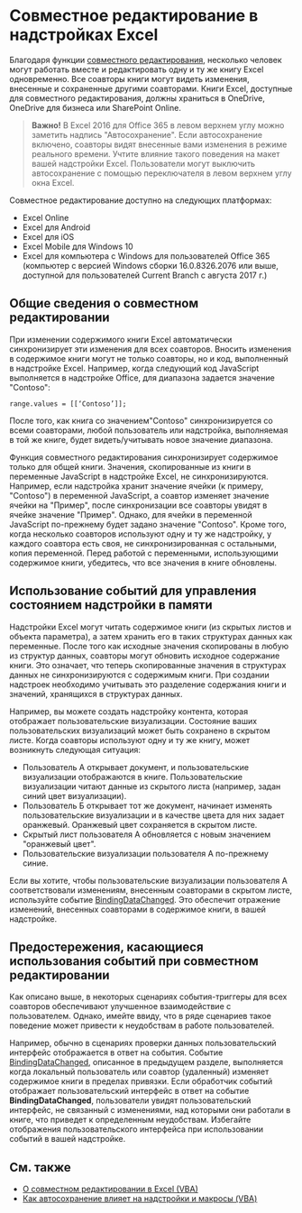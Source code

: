 # <a name="coauthoring-in-excel-add-ins"></a>Совместное редактирование в надстройках Excel  

Благодаря функции [совместного редактирования](https://support.office.com/ru-ru/article/Collaborate-on-Excel-workbooks-at-the-same-time-with-co-authoring-7152aa8b-b791-414c-a3bb-3024e46fb104), несколько человек могут работать вместе и редактировать одну и ту же книгу Excel одновременно. Все соавторы книги могут видеть изменения, внесенные и сохраненные другими соавторами. Книги Excel, доступные для совместного редактирования, должны храниться в OneDrive, OneDrive для бизнеса или SharePoint Online.

> **Важно!** В Excel 2016 для Office 365 в левом верхнем углу можно заметить надпись "Автосохранение". Если автосохранение включено, соавторы видят внесенные вами изменения в режиме реального времени. Учтите влияние такого поведения на макет вашей надстройки Excel. Пользователи могут выключить автосохранение с помощью переключателя в левом верхнем углу окна Excel.

Совместное редактирование доступно на следующих платформах:

- Excel Online
- Excel для Android
- Excel для iOS
- Excel Mobile для Windows 10
- Excel для компьютера с Windows для пользователей Office 365 (компьютер с версией Windows сборки 16.0.8326.2076 или выше, доступной для пользователей Current Branch с августа 2017 г.)

## <a name="coauthoring-overview"></a>Общие сведения о совместном редактировании
 
При изменении содержимого книги Excel автоматически синхронизирует эти изменения для всех соавторов. Вносить изменения в содержимое книги могут не только соавторы, но и код, выполненный в надстройке Excel. Например, когда следующий код JavaScript выполняется в надстройке Office, для диапазона задается значение "Contoso":


    range.values = [[‘Contoso’]];

После того, как книга со значением"Contoso" синхронизируется со всеми соавторами, любой пользователь или надстройка, выполняемая в той же книге, будет видеть/учитывать новое значение диапазона. 

Функция совместного редактирования синхронизирует содержимое только для общей книги. Значения, скопированные из книги в переменные JavaScript в надстройке Excel, не синхронизируются. Например, если надстройка хранит значение ячейки (к примеру, "Contoso") в переменной JavaScript, а соавтор изменяет значение ячейки на "Пример", после синхронизации все соавторы увидят в ячейке значение "Пример". Однако, для ячейки в переменной JavaScript по-прежнему будет задано значение "Contoso". Кроме того, когда несколько соавторов используют одну и ту же надстройку, у каждого соавтора есть своя, не синхронизированная с остальными, копия переменной. Перед работой с переменными, использующими содержимое книги, убедитесь, что все значения в книге обновлены. 

## <a name="use-events-to-manage-the-in-memory-state-of-your-add-in"></a>Использование событий для управления состоянием надстройки в памяти
 
Надстройки Excel могут читать содержимое книги (из скрытых листов и объекта параметра), а затем хранить его в таких структурах данных как переменные. После того как исходные значения скопированы в любую из структур данных, соавторы могут обновить исходное содержание книги. Это означает, что теперь скопированные значения в структурах данных не синхронизируются с содержимым книги. При создании надстроек необходимо учитывать это разделение содержания книги и значений, хранящихся в структурах данных.

Например, вы можете создать надстройку контента, которая отображает пользовательские визуализации. Состояние ваших пользовательских визуализаций может быть сохранено в скрытом листе. Когда соавторы используют одну и ту же книгу, может возникнуть следующая ситуация:

- Пользователь A открывает документ, и пользовательские визуализации отображаются в книге. Пользовательские визуализации читают данные из скрытого листа (например, задан синий цвет визуализации).
- Пользователь Б открывает тот же документ, начинает изменять пользовательские визуализации и в качестве цвета для них задает оранжевый. Оранжевый цвет сохраняется в скрытом листе.
- Скрытый лист пользователя А обновляется с новым значением "оранжевый цвет".
- Пользовательские визуализации пользователя А по-прежнему синие. 

Если вы хотите, чтобы пользовательские визуализации пользователя А соответствовали изменениям, внесенным соавторами в скрытом листе, используйте событие [BindingDataChanged](http://dev.office.com/reference/add-ins/shared/binding.bindingdatachangedevent). Это обеспечит отражение изменений, внесенных соавторами в содержимое книги, в вашей надстройке.

## <a name="caveats-to-using-events-with-co-authoring"></a>Предостережения, касающиеся использования событий при совместном редактировании 

Как описано выше, в некоторых сценариях события-триггеры для всех соавторов обеспечивают улучшенное взаимодействие с пользователем. Однако, имейте ввиду, что в ряде сценариев такое поведение может привести к неудобствам в работе пользователей. 

Например, обычно в сценариях проверки данных пользовательский интерфейс отображается в ответ на события. Событие [BindingDataChanged](http://dev.office.com/reference/add-ins/shared/binding.bindingdatachangedevent), описанное в предыдущем разделе, выполняется когда локальный пользователь или соавтор (удаленный) изменяет содержимое книги в пределах привязки. Если обработчик событий отображает пользовательский интерфейс в ответ на событие **BindingDataChanged**, пользователи увидят пользовательский интерфейс, не связанный с изменениями, над которыми они работали в книге, что приведет к определенным неудобствам. Избегайте отображения пользовательского интерфейса при использовании событий в вашей надстройке.

## <a name="see-also"></a>См. также 

- [О совместном редактировании в Excel (VBA)](https://msdn.microsoft.com/ru-ru/vba/excel-vba/articles/about-coauthoring-in-excel) 
- [Как автосохранение влияет на надстройки и макросы (VBA)](https://msdn.microsoft.com/ru-ru/vba/office-shared-vba/articles/how-autosave-impacts-addins-and-macros) 
